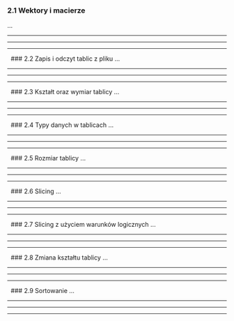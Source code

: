 ### 2.1 Wektory i macierze
...

---
---
---
&nbsp;&nbsp;### 2.2 Zapis i odczyt tablic z pliku
...

---
---
---
&nbsp;&nbsp;### 2.3 Kształt oraz wymiar tablicy
...

---
---
---
&nbsp;&nbsp;### 2.4 Typy danych w tablicach
...

---
---
---
&nbsp;&nbsp;### 2.5 Rozmiar tablicy
...

---
---
---
&nbsp;&nbsp;### 2.6 Slicing
...

---
---
---
&nbsp;&nbsp;### 2.7 Slicing z użyciem warunków logicznych
...

---
---
---
&nbsp;&nbsp;### 2.8 Zmiana kształtu tablicy
...

---
---
---
&nbsp;&nbsp;### 2.9 Sortowanie
...

---
---
---
&nbsp;&nbsp;